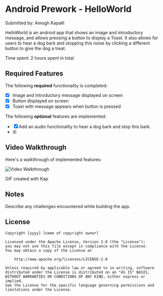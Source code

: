 # Android Prework - HelloWorld

Submitted by: Amogh Kapalli

HelloWorld is an android app that shows an image and introductory message, and allows pressing a button to display a Toast. It also allows for users to hear a dog bark and stopping this noise by clicking a different button to give the dog a treat.

Time spent: 2 hours spent in total

## Required Features

The following **required** functionality is completed:

* [X] Image and introductory message displayed on screen
* [X] Button displayed on screen
* [X] Toast with message appears when button is pressed 

The following **optional** features are implemented:

* [X] Add an audio functionality to hear a dog bark and stop this bark.
* [X] 

## Video Walkthrough

Here's a walkthrough of implemented features:

<img src='https://imgur.com/a/EsEuT6n' title='Video Walkthrough' width='' alt='Video Walkthrough' />

GIF created with Kap 

## Notes

Describe any challenges encountered while building the app.

## License

    Copyright [yyyy] [name of copyright owner]

    Licensed under the Apache License, Version 2.0 (the "License");
    you may not use this file except in compliance with the License.
    You may obtain a copy of the License at

        http://www.apache.org/licenses/LICENSE-2.0

    Unless required by applicable law or agreed to in writing, software
    distributed under the License is distributed on an "AS IS" BASIS,
    WITHOUT WARRANTIES OR CONDITIONS OF ANY KIND, either express or implied.
    See the License for the specific language governing permissions and
    limitations under the License.
